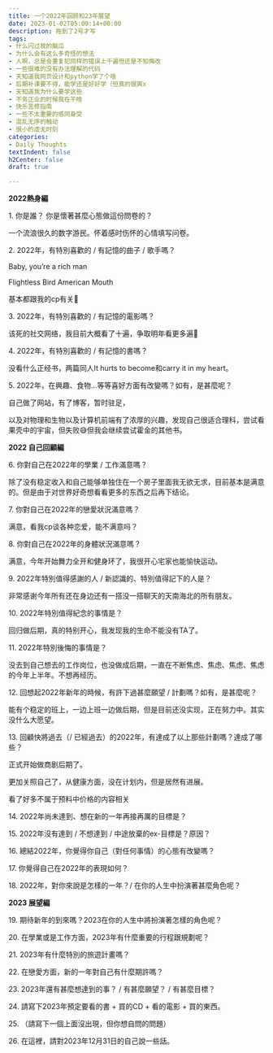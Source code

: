 ```yaml
---
title: 一个2022年回顾和23年展望
date: 2023-01-02T05:00:14+00:00
description: 拖到了2号才写
tags:
- 什么闪过我的脑瓜
- 为什么会有这么多奇怪的想法
- 人啊，总是会重复犯同样的错误上千遍但还是不知悔改
- 一些很难的没有办法理解的代码
- 天知道我网页设计和python学了个啥
- 后期补课要不得，能学还是好好学（但真的很爽x
- 天知道我为什么要学这些
- 不务正业的时候我在干啥
- 快乐苦修指南
- 一些不太重要的感同身受
- 混乱无序的触动
- 很小的虚无时刻
categories:
- Daily Thoughts
textIndent: false
h2Center: false
draft: true

---
```

**2022熱身編**

1\. 你是誰？ 你是懷著甚麼心態做這份問卷的？

一个流浪很久的数字游民。怀着感时伤怀的心情填写问卷。

2\. 2022年，有特別喜歡的 / 有記憶的曲子 / 歌手嗎？

Baby, you’re a rich man

Flightless Bird American Mouth

基本都跟我的cp有关🥲

3\. 2022年，有特別喜歡的 / 有記憶的電影嗎？

该死的社交网络，我目前大概看了十遍，争取明年看更多遍🥲

4\. 2022年，有特別喜歡的 / 有記憶的書嗎？

没看什么正经书，两篇同人It hurts to become和carry it in my heart。

5\. 2022年，在興趣、食物…等等喜好方面有改變嗎？如有，是甚麼呢？

自己做了网站，有了博客，暂时驻足，

以及对物理和生物以及计算机前端有了浓厚的兴趣，发现自己很适合理科，尝试看果壳中的宇宙，但失败😅但我会继续尝试霍金的其他书。

**2022 自己回顧編**

6\. 你對自己在2022年的學業 / 工作滿意嗎？

除了没有稳定收入和自己能够单独住在一个房子里面我无欲无求，目前基本是满意的。但是由于对世界好奇想看看更多的东西之后再下结论。

7\. 你對自己在2022年的戀愛狀況滿意嗎？

满意，看我cp谈各种恋爱，能不满意吗？

8\. 你對自己在2022年的身體狀況滿意嗎？

满意，今年开始舞力全开和健身环了，我很开心宅家也能愉快运动。

9\. 2022年特別值得感謝的人 / 新認識的、特別值得記下的人是？

非常感谢今年所有还在身边还有一搭没一搭聊天的天南海北的所有朋友。

10\. 2022年特別值得紀念的事情是？

回归做后期，真的特别开心，我发现我的生命不能没有TA了。

11\. 2022年特別後悔的事情是？

没去到自己想去的工作岗位，也没做成后期，一直在不断焦虑、焦虑、焦虑、焦虑的今年上半年。不想再经历。

12\. 回想起2022年新年的時候，有許下過甚麼願望 / 計劃嗎？如有，是甚麼呢？

能有个稳定的班上，一边上班一边做后期，但是目前还没实现，正在努力中。其实没什么大愿望。

13\. 回顧快將過去（/ 已經過去）的2022年，有達成了以上那些計劃嗎？達成了哪些？

正式开始做商剧后期了。

更加关照自己了，从健康方面，没在计划内，但是居然有进展。

看了好多不属于预料中价格的内容相关

14\. 2022年尚未達到、想在新的一年再接再厲的目標是？

15\. 2022年沒有達到 / 不想達到 / 中途放棄的ex-目標是？原因？

16\. 總結2022年，你覺得你自己（對任何事情）的心態有改變嗎？

17\. 你覺得自己在2022年的表現如何？

18\. 2022年，對你來說是怎樣的一年？/ 在你的人生中扮演著甚麼角色呢？

**2023 展望編**

19\. 期待新年的到來嗎？2023在你的人生中將扮演著怎樣的角色呢？

20\. 在學業或是工作方面，2023年有什麼重要的行程跟規劃呢？

21\. 2023年有什麼特別的旅遊計畫嗎？

22\. 在戀愛方面，新的一年對自己有什麼期許嗎？

23\. 2023年還有甚麼想達到的事？ / 有甚麼願望？ / 有甚麼目標？

24\. 請寫下2023年預定要看的書 + 買的CD + 看的電影 + 買的東西。

25\. （請寫下一個上面沒出現，但你想自問的問題）

26\. 在這裡，請對2023年12月31日的自己說一些話。